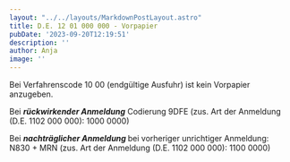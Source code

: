 ```yaml
---
layout: "../../layouts/MarkdownPostLayout.astro"
title: D.E. 12 01 000 000 - Vorpapier
pubDate: '2023-09-20T12:19:51'
description: ''
author: Anja
image: ''
---
```


Bei Verfahrenscode 10 00 (endgültige Ausfuhr) ist kein Vorpapier anzugeben.

Bei ***rückwirkender Anmeldung*** Codierung 9DFE (zus. Art der Anmeldung (D.E. 1102 000 000): 1000 0000)

Bei <strong><em>nachträglicher Anmeldung </em></strong>bei vorheriger unrichtiger Anmeldung: N830 + MRN (zus. Art der Anmeldung (D.E. 1102 000 000): 1100 0000)